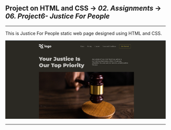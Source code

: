 ## Project on HTML and CSS -> <em>02. Assignments</em> -> <em>06. Project6- Justice For People</em>

<hr/>

This is Justice For People static web page designed using HTML and CSS.

![](../00.%20Output/06.%20Project6-%20Justice%20For%20People.png)

<hr/>